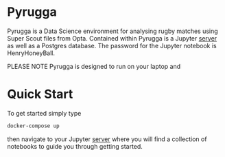 # Pyrugga

Pyrugga is a Data Science environment for analysing rugby matches using Super Scout files from Opta. Contained within Pyrugga is a Jupyter [server](http://127.0.0.1) as well as a Postgres database. The password for the Jupyter notebook is HenryHoneyBall.

PLEASE NOTE Pyrugga is designed to run on your laptop and 

# Quick Start

To get started simply type

```bash
docker-compose up
```

then navigate to your Jupyter [server](http://127.0.0.1) where you will find a collection of notebooks to guide you through getting started.
